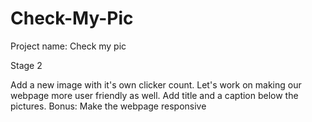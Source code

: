 # Check-My-Pic
Project name: Check my pic

Stage 2

Add a new image with it's own clicker count. 
Let's work on making our webpage more user friendly as well.
Add title and a caption below the pictures.
Bonus: Make the webpage responsive

